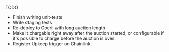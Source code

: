 TODO

- Finish writing unit-tests
- Write staging tests
- Re-deploy to Goerli with long auction length
- Make it chargable right away after the auction started, or configurable if it's possible to charge before the auction is over
- Register Upkeep trigger on Chainlink